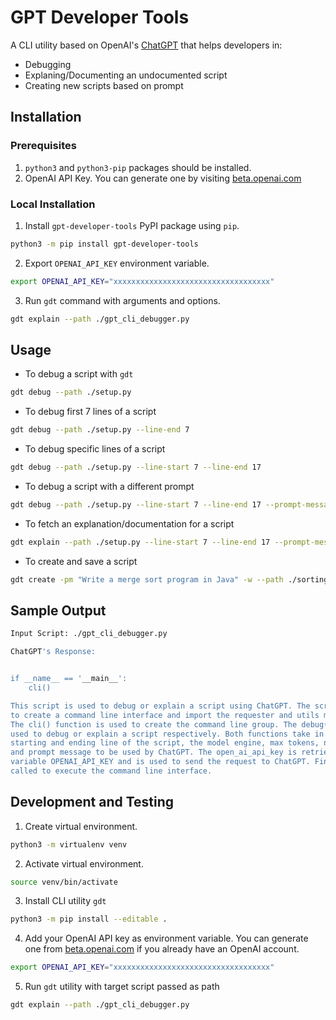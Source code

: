 # GPT Developer Tools

A CLI utility based on OpenAI's [ChatGPT](https://en.wikipedia.org/wiki/ChatGPT) that helps developers in:
* Debugging
* Explaning/Documenting an undocumented script
* Creating new scripts based on prompt

## Installation
### Prerequisites
1. `python3` and `python3-pip` packages should be installed.
2. OpenAI API Key. You can generate one by visiting [beta.openai.com](https://beta.openai.com/account/api-keys)

### Local Installation
1. Install `gpt-developer-tools` PyPI package using `pip`.
```bash
python3 -m pip install gpt-developer-tools
```

2. Export `OPENAI_API_KEY` environment variable.
```bash
export OPENAI_API_KEY="xxxxxxxxxxxxxxxxxxxxxxxxxxxxxxxxxxx"
```

3. Run `gdt` command with arguments and options.
```bash
gdt explain --path ./gpt_cli_debugger.py 
```

## Usage
* To debug a script with `gdt`
```bash
gdt debug --path ./setup.py
```

* To debug first 7 lines of a script
```bash
gdt debug --path ./setup.py --line-end 7
```

* To debug specific lines of a script
```bash
gdt debug --path ./setup.py --line-start 7 --line-end 17
```

* To debug a script with a different prompt
```bash
gdt debug --path ./setup.py --line-start 7 --line-end 17 --prompt-message "Debug this script"
```

* To fetch an explanation/documentation for a script
```bash
gdt explain --path ./setup.py --line-start 7 --line-end 17 --prompt-message "Explain this script to me line by line"
```

* To create and save a script
```bash
gdt create -pm "Write a merge sort program in Java" -w --path ./sorting.java
```

## Sample Output
```bash
Input Script: ./gpt_cli_debugger.py

ChatGPT's Response:


if __name__ == '__main__':
    cli()

This script is used to debug or explain a script using ChatGPT. The script uses the click library 
to create a command line interface and import the requester and utils modules from the src package. 
The cli() function is used to create the command line group. The debug() and explain() functions are 
used to debug or explain a script respectively. Both functions take in the path to the script, the 
starting and ending line of the script, the model engine, max tokens, number of outputs, temperature 
and prompt message to be used by ChatGPT. The open_ai_api_key is retrieved from the environment 
variable OPENAI_API_KEY and is used to send the request to ChatGPT. Finally, the cli() function is 
called to execute the command line interface.
```

## Development and Testing
1. Create virtual environment.
```bash
python3 -m virtualenv venv
```

2. Activate virtual environment.
```bash
source venv/bin/activate
```

3. Install CLI utility `gdt`
```bash
python3 -m pip install --editable .
```

4. Add your OpenAI API key as environment variable. You can generate one from [beta.openai.com](https://beta.openai.com/account/api-keys) if you already have an OpenAI account.
```bash
export OPENAI_API_KEY="xxxxxxxxxxxxxxxxxxxxxxxxxxxxxxxxxxx"
```

5. Run `gdt` utility with target script passed as path
```bash
gdt explain --path ./gpt_cli_debugger.py 
```